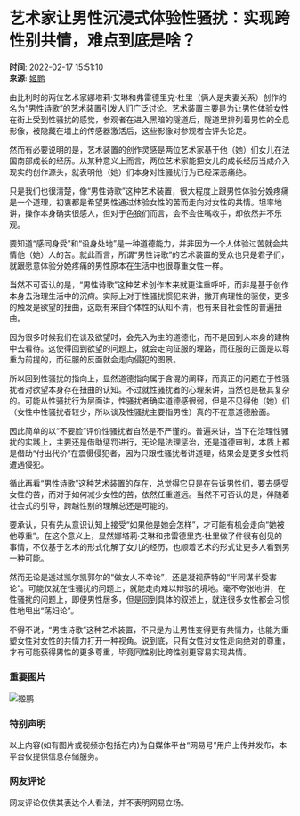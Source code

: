 # 艺术家让男性沉浸式体验性骚扰：实现跨性别共情，难点到底是啥？

**时间**: 2022-02-17 15:51:10  
**来源**: [姬鹏](https://www.163.com/dy/media/T1423537663626.html)

由比利时的两位艺术家娜塔莉·艾琳和弗雷德里克·杜里（俩人是夫妻关系）创作的名为“男性诗歌”的艺术装置引发人们广泛讨论。艺术装置主要是为让男性体验女性在街上受到性骚扰的感觉，参观者在进入黑暗的隧道后，隧道里排列着男性的全息影像，被隐藏在墙上的传感器激活后，这些影像对参观者会评头论足。

然而有必要说明的是，艺术装置的创作灵感是两位艺术家基于他（她）们女儿在法国南部成长的经历。从某种意义上而言，两位艺术家能把女儿的成长经历当成介入现实的创作源头，就表明他（她）们本身对性骚扰行为已经深恶痛绝。

只是我们也很清楚，像“男性诗歌”这种艺术装置，很大程度上跟男性体验分娩疼痛是一个道理，初衷都是希望男性通过体验女性的苦而走向对女性的共情。坦率地讲，操作本身确实很感人，但对于色狼们而言，会不会住嘴收手，却依然并不乐观。

要知道“感同身受”和“设身处地”是一种道德能力，并非因为一个人体验过苦就会共情他（她）人的苦。就此而言，所谓“男性诗歌”的艺术装置的受众也只是君子们，就跟愿意体验分娩疼痛的男性原本在生活中也很尊重女性一样。

当然不可否认的是，“男性诗歌”这种艺术创作本来就更注重呼吁，而非是基于创作本身去治理生活中的沉疴。实际上对于性骚扰惯犯来讲，撇开病理性的驱使，更多的触发是欲望的扭曲，这既有来自个体性的认知不清，也有来自社会性的普遍扭曲。

因为很多时候我们在谈及欲望时，会先入为主的道德化，而不是回到人本身的建构中去看待。这使得回到欲望的问题上，就会走向征服的理路，而征服的正面是以尊重为前提的，而征服的反面就会走向侵犯的图景。

所以回到性骚扰的指向上，显然道德指向属于含混的阐释，而真正的问题在于性骚扰者对欲望本身存在扭曲的认知。不过就性骚扰者的心理来讲，当然也是极其复杂的。可能从性骚扰行为层面讲，性骚扰者确实道德感很弱，但是不见得他（她）们（女性中性骚扰者较少，所以谈及性骚扰主要指男性）真的不在意道德脸面。

因此简单的以“不要脸”评价性骚扰者自然是不严谨的。普遍来讲，当下在治理性骚扰的实践上，主要还是借助惩罚进行，无论是法理惩治，还是道德审判，本质上都是借助“付出代价”在震慑侵犯者，因为只跟性骚扰者讲道理，结果会是更多女性将遭遇侵犯。

循此再看“男性诗歌”这种艺术装置的存在，总觉得它只是在告诉男性们，要去感受女性的苦，而对于如何减少女性的苦，依然任重道远。当然不可否认的是，伴随着社会式的引导，跨越性别的理解总还是可能的。

要承认，只有先从意识认知上接受“如果他是她会怎样”，才可能有机会走向“她被他尊重”。在这个意义上，显然娜塔莉·艾琳和弗雷德里克·杜里做了件很有创见的事情，不仅基于艺术的形式化解了女儿的经历，也顺着艺术的形式让更多人看到另一种可能。

然而无论是透过凯尔凯郭尔的“做女人不幸论”，还是凝视萨特的“半同谋半受害论”。可能仅就在性骚扰的问题上，就能走向难以辩驳的境地。毫不夸张地讲，在性骚扰的问题上，即便男性居多，但是回到具体的叙述上，就连很多女性都会习惯性地甩出“荡妇论”。

不得不说，“男性诗歌”这种艺术装置，不只是为让男性变得更有共情力，也能为重塑女性对女性的共情力打开一种视角。说到底，只有女性对女性走向绝对的尊重，才有可能获得男性的更多尊重，毕竟同性别比跨性别更容易实现共情。

### 重要图片
![姬鹏](https://nimg.ws.126.net/?url=http://dingyue.ws.126.net/EZ0F=mqNzgtE6tw3Ldjsc4aR8t58aC1GiTLOeNzIaH0hE1509388159757.jpeg&thumbnail=160y160&quality=80&type=jpg)

### 特别声明
以上内容(如有图片或视频亦包括在内)为自媒体平台“网易号”用户上传并发布，本平台仅提供信息存储服务。

### 网友评论
网友评论仅供其表达个人看法，并不表明网易立场。
